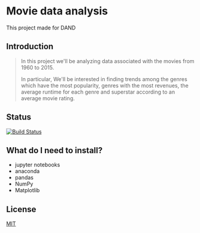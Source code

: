 # Movie data analysis
 This project made for DAND
## Introduction 
>  In this project we'll be analyzing data associated with the movies from 1960 to 2015. 
>
> In particular, We'll be interested in finding trends among the genres which have the most popularity, genres with the most revenues, the average runtime for each genre and superstar according to an average movie rating.
##  Status
[![Build Status](https://img.shields.io/travis/twbs/bootstrap/v4-dev.svg)](https://github.com/superbido/fav-moviewebsite/edit/master/README.md)

## What do I need to install?
* jupyter notebooks 
* anaconda
* pandas
* NumPy
* Matplotlib


## License
[MIT](LICENSE)
